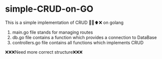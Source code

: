 # simple-CRUD-on-GO
This is a simple implementation of CRUD 📝📖⬆️❌ on golang
1. main.go file stands for managing routes
2. db.go file contains a function which provides a connection to DataBase
3. controllers.go file contains all functions which implements CRUD

❌❌❌Need more correct structure❌❌❌
